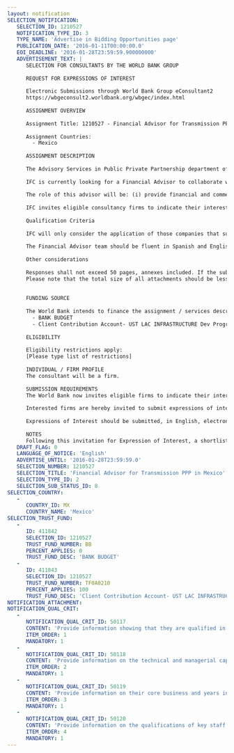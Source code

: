 ```yaml
---
layout: notification
SELECTION_NOTIFICATION: 
   SELECTION_ID: 1210527
   NOTIFICATION_TYPE_ID: 3
   TYPE_NAME: 'Advertise in Bidding Opportunities page'
   PUBLICATION_DATE: '2016-01-11T00:00:00.0'
   EOI_DEADLINE: '2016-01-28T23:59:59.900000000'
   ADVERTISEMENT_TEXT: |
      SELECTION FOR CONSULTANTS BY THE WORLD BANK GROUP
      
      REQUEST FOR EXPRESSIONS OF INTEREST
      
      Electronic Submissions through World Bank Group eConsultant2
      https://wbgeconsult2.worldbank.org/wbgec/index.html
      
      ASSIGNMENT OVERVIEW
      
      Assignment Title: 1210527 - Financial Advisor for Transmission PPP in Mexico
      
      Assignment Countries:
        - Mexico
      
      ASSIGNMENT DESCRIPTION
      
      The Advisory Services in Public Private Partnership department of the International Finance Corporation (IFC), the private sector arm of the World Bank Group, is being considered as the lead advisor to structure and implement a PPP solution for an electricity transmission project in Mexico.
      
      IFC is currently looking for a Financial Advisor to collaborate with IFC Public-Private Partnerships Advisory Team in the structuring and tendering of a PPP solution for an electricity transmission project in Mexico (the Project). The Project entails the construction and operation of a 600 kilometers +/- 500kV 3,000 MW bipolar HVDC line (the Main Line), and the secondary lines in alternate current, which will connect the Main Line with Mexico City.
      
      The role of this advisor will be: (i) provide financial and commercial advice in relation to the contractual structure of the PPP; (ii) develop the transaction financial model and support IFC in designing the structure of the transaction; (iii) support IFC and its legal advisors in the development of the transactions bidding documents. 
      
      IFC invites eligible consultancy firms to indicate their interest in providing the abovementioned services and provide information demonstrating that they are qualified to perform the services (brochures, description of similar assignments, experience in similar conditions, availability of appropriate skills among staff, etc.)
      
      Qualification Criteria
      
      IFC will only consider the application of those companies that successfully demonstrate experience in assisting government clients in the structuring of electricity transmission PPPs in Latin America.
      
      The Financial Advisor team should be fluent in Spanish and English.
      
      Other considerations
      
      Responses shall not exceed 50 pages, annexes included. If the submitted response exceeds 50 pages, IFC reserves the right to read only the first 50.
      Please note that the total size of all attachments should be less than 5MB. 
      
      
      FUNDING SOURCE
      
      The World Bank intends to finance the assignment / services described below under the following trust fund(s):
        - BANK BUDGET
        - Client Contribution Account- UST LAC INFRASTRUCTURE Dev Program
      
      ELIGIBILITY
      
      Eligibility restrictions apply:
      [Please type list of restrictions]
      
      INDIVIDUAL / FIRM PROFILE
      The consultant will be a firm. 
      
      SUBMISSION REQUIREMENTS
      The World Bank now invites eligible firms to indicate their interest in providing the services.  Interested firms must provide information indicating that they are qualified to perform the services (brochures, description of similar assignments, experience in similar conditions, availability of appropriate skills among staff, etc. for firms; CV and cover letter for individuals).  Please note that the total size of all attachments should be less than 5MB.  Consultants may associate to enhance their qualifications.
      
      Interested firms are hereby invited to submit expressions of interest.
      
      Expressions of Interest should be submitted, in English, electronically through World Bank Group entering to:(https://wbgeconsult2.worldbank.org/wbgec/index.html)
      
      NOTES
      Following this invitation for Expression of Interest, a shortlist of qualified firms will be formally invited to submit proposals.  Shortlisting and selection will be subject to the availability of funding.
   DRAFT_FLAG: 0
   LANGUAGE_OF_NOTICE: 'English'
   ADVERTISE_UNTIL: '2016-01-28T23:59:59.0'
   SELECTION_NUMBER: 1210527
   SELECTION_TITLE: 'Financial Advisor for Transmission PPP in Mexico'
   SELECTION_TYPE_ID: 2
   SELECTION_SUB_STATUS_ID: 8
SELECTION_COUNTRY: 
   - 
      COUNTRY_ID: MX
      COUNTRY_NAME: 'Mexico'
SELECTION_TRUST_FUND: 
   - 
      ID: 411842
      SELECTION_ID: 1210527
      TRUST_FUND_NUMBER: BB
      PERCENT_APPLIES: 0
      TRUST_FUND_DESC: 'BANK BUDGET'
   - 
      ID: 411843
      SELECTION_ID: 1210527
      TRUST_FUND_NUMBER: TF0A0210
      PERCENT_APPLIES: 100
      TRUST_FUND_DESC: 'Client Contribution Account- UST LAC INFRASTRUCTURE Dev Program'
NOTIFICATION_ATTACHMENT: 
NOTIFICATION_QUAL_CRIT: 
   - 
      NOTIFICATION_QUAL_CRIT_ID: 50117
      CONTENT: 'Provide information showing that they are qualified in the field of the assignment.'
      ITEM_ORDER: 1
      MANDATORY: 1
   - 
      NOTIFICATION_QUAL_CRIT_ID: 50118
      CONTENT: 'Provide information on the technical and managerial capabilities of the firm.'
      ITEM_ORDER: 2
      MANDATORY: 1
   - 
      NOTIFICATION_QUAL_CRIT_ID: 50119
      CONTENT: 'Provide information on their core business and years in business.'
      ITEM_ORDER: 3
      MANDATORY: 1
   - 
      NOTIFICATION_QUAL_CRIT_ID: 50120
      CONTENT: 'Provide information on the qualifications of key staff.'
      ITEM_ORDER: 4
      MANDATORY: 1
---
```

